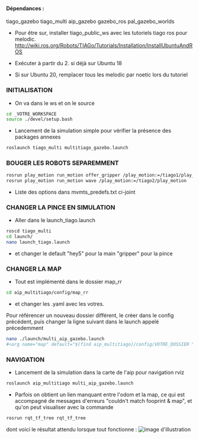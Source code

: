 #### Dépendances : 

 tiago_gazebo
 tiago_multi
 aip_gazebo
 gazebo_ros 
 pal_gazebo_worlds

- Pour être sur, installer tiago_public_ws avec les tutoriels tiago ros pour melodic. 
http://wiki.ros.org/Robots/TIAGo/Tutorials/Installation/InstallUbuntuAndROS
- Exécuter à partir du 2. si déjà sur Ubuntu 18 

- Si sur Ubuntu 20, remplacer tous les melodic par noetic lors du tutoriel

### INITIALISATION
- On va dans le ws et on le source 
```bash
cd _VOTRE_WORKSPACE  
source ./devel/setup.bash  
```
- Lancement de la simulation simple pour vérifier la présence des packages annexes
```bash
roslaunch tiago_multi multitiago_gazebo.launch  
```

### BOUGER LES ROBOTS SEPAREMMENT
```bash
rosrun play_motion run_motion offer_gripper /play_motion:=/tiago1/play_motion  
rosrun play_motion run_motion wave /play_motion:=/tiago2/play_motion  
```
- Liste des options dans mvmts_predefs.txt ci-joint  


### CHANGER LA PINCE EN SIMULATION 
- Aller dans le launch_tiago.launch   
```bash
roscd tiago_multi  
cd launch/  
nano launch_tiago.launch  
```
- et changer le default "hey5" pour la main "gripper" pour la pince   

### CHANGER LA MAP  
- Tout est implémenté dans le dossier map_rr 
```bash
cd aip_multitiago/config/map_rr
```
- et changer les .yaml avec les votres. 

Pour référencer un nouveau dossier différent, le créer dans le config précédent, puis changer la ligne suivant dans le launch appelé précedemment
```bash
nano ./launch/multi_aip_gazebo.launch  
#<arg name="map" default="$(find aip_multitiago)/config/VOTRE_DOSSIER "
```



### NAVIGATION
- Lancement de la simulation dans la carte de l'aip pour navigation rviz  
```bash
roslaunch aip_multitiago multi_aip_gazebo.launch  
```

- Parfois on obtient un lien manquant entre l'odom et la map, ce qui est accompagné de messages d'erreurs "couldn't match fooprint & map", et qu'on peut visualiser avec la commande 
```bash 
rosrun rqt_tf_tree rqt_tf_tree 
```
dont voici le résultat attendu lorsque tout fonctionne : 
![image d'illustration](https://github.com/aip-primeca-occitanie/projet-integration-sri-2021-2022/blob/main/multitiago/screenshots/tree.png?raw=true)



